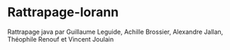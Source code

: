 # Rattrapage-lorann
Rattrapage java par Guillaume Leguide, Achille Brossier, Alexandre Jallan, Théophile Renouf et Vincent Joulain
